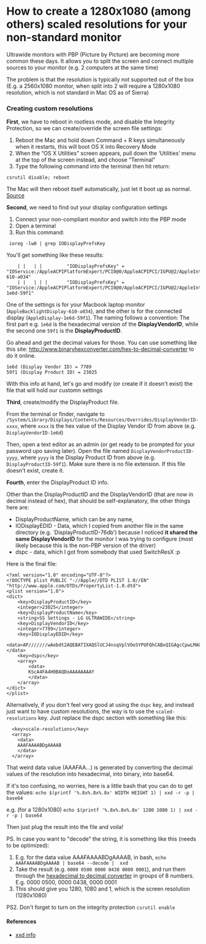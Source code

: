 # How to create a 1280x1080 (among others) scaled resolutions for your non-standard monitor

Ultrawide monitors with PBP (Picture by Picture) are becoming more common these days. It allows you to split the screen and connect multiple sources to your monitor (e.g. 2 computers at the same time)

The problem is that the resolution is typically not supported out of the box (E.g. a 2560x1080 monitor, when split into 2 will require a 1280x1080 resolution, which is not standard in Mac OS as of Sierra)

### Creating custom resolutions

**First**, we have to reboot in rootless mode, and disable the Integrity Protection, so we can create/override the screen file settings:

1. Reboot the Mac and hold down Command + R keys simultaneously when it restarts, this will boot OS X into Recovery Mode
1. When the “OS X Utilities” screen appears, pull down the ‘Utilities’ menu at the top of the screen instead, and choose “Terminal”
1. Type the following command into the terminal then hit return:
```
csrutil disable; reboot
```

The Mac will then reboot itself automatically, just let it boot up as normal. [Source](http://osxdaily.com/2015/10/05/disable-rootless-system-integrity-protection-mac-os-x/)


**Second**, we need to find out your display configuration settings

1. Connect your non-compliant monitor and switch into the PBP mode
1. Open a terminal
1. Run this command:
 ```
  ioreg -lw0 | grep IODisplayPrefsKey
 ```

You'll get something like these results:
```
    | |   | |         "IODisplayPrefsKey" = "IOService:/AppleACPIPlatformExpert/PCI0@0/AppleACPIPCI/IGPU@2/AppleIntelFramebuffer@0/display0/AppleBacklightDisplay-610-a034"
    | |   | | |       "IODisplayPrefsKey" = "IOService:/AppleACPIPlatformExpert/PCI0@0/AppleACPIPCI/IGPU@2/AppleIntelFramebuffer@1/display0/AppleDisplay-1e6d-59f1"
```

One of the settings is for your Macbook laptop monitor (`AppleBacklightDisplay-610-a034`), and the other is for the connected display (`AppleDisplay-1e6d-59f1`). The naming follows a convention: The first part e.g. `1e6d` is the hexadecimal version of the **DisplayVendorID**, while the second one `59f1` is the **DisplayProductID**.

Go ahead and get the decimal values for those. You can use something like this site: http://www.binaryhexconverter.com/hex-to-decimal-converter to do it online.

```
1e6d (Display Vendor ID) = 7789
59f1 (Display Product ID) = 23025
```

With this info at hand, let's go and modify (or create if it doesn't exist) the file that will hold our customn settings

**Third**, create/modify the DisplayProduct file.

From the terminal or finder, navigate to `/System/Library/Displays/Contents/Resources/Overrides/DisplayVendorID-xxxx`, where `xxxx` is the hex value of the Display Vendor ID from above (e.g. `DisplayVendorID-1e6d`)

Then, open a text editor as an admin (or get ready to be prompted for your password upo saving later). Open the file named `DisplayVendorProductID-yyyy`, where `yyyy` is the Display Product ID from above (e.g. `DisplayProductID-59f1`). Make sure there is no file extension. If this file doesn't exist, create it.

**Fourth**, enter the DisplayProduct ID info.

Other than the DisplayProductID and the DisplayVendorID (that are now in decimal instead of hex), that should be self-explanatory, the other things here are:

- DisplayProductName, which can be any name,
- IODisplayEDID - Data, which I copied from another file in the same directory (e.g. `DisplayProductID-76db') because I noticed **it shared the same DisplayVendorID** for the monitor I was trying to configure (most likely because this is the non-PBP version of the driver)
- dspc - data, which I got from somebody that used SwitchResX :p

Here is the final file:

```
<?xml version="1.0" encoding="UTF-8"?>
<!DOCTYPE plist PUBLIC "-//Apple//DTD PLIST 1.0//EN" "http://www.apple.com/DTDs/PropertyList-1.0.dtd">
<plist version="1.0">
<dict>
	<key>DisplayProductID</key>
	<integer>23025</integer>
	<key>DisplayProductName</key>
	<string>SS Settings - LG ULTRAWIDE</string>
	<key>DisplayVendorID</key>
	<integer>7789</integer>
	<key>IODisplayEDID</key>
 <data>AP///////wAebdt2AQEBATIXAQSlUCJ4nsqVplVOoSYPUFQhCABxQIGAgcCpwLMA0cCBAAEB53xwoNCgKVAwIDoAIE8xAAAanWdwoNCgIlAwIDoAIE8xAAAaAAAA/QA4PR5aIAAKICAgICAgAAAA/AAzNFVNOTUKICAgICAgAVECAxFxIwkGB0QQBAMBgwEAAAI6gBhxOC1AWCxFACBPMQAAHn5IAOCgOB9AQEA6ACBPMQAAGAEdAHJR0B4gbihVACBPMQAAHowK0Iog4C0QED6WACBPMQAAGGs+uFBgoClQCCC4BCBPMQAAGp89cKDQoBVQMCA6ACBPMQAAGgAAcg==</data>
	<key>dspc</key>
	<array>
		<data>
		KScA4FA4H0BAQDoAAAAAAAAY
		</data>
	</array>
</dict>
</plist>
```

Alternatively, if you don't feel very good at using the `dspc` key, and instead just want to have custom resolutions, the way is to use the `scaled-resolutions` key. Just replace the dspc section with something like this:

```
  <key>scale-resolutions</key>
  <array>
    <data>
    AAAFAAAABDgAAAAB
    </data>
  </array>
```

That weird data value (AAAFAA...) is generated by converting the decimal values of the resolution into hexadecimal, into binary, into base64.

If it's too confusing, no worries, here is a little bash that you can do to get the values:
`echo $(printf '%.8x%.8x%.8x' WIDTH HEIGHT 1) | xxd -r -p | base64`

e.g. (for a 1280x1080)
`echo $(printf '%.8x%.8x%.8x' 1280 1080 1) | xxd -r -p | base64`

Then just plug the result into the file and voila!

PS. In case you want to "decode" the string, it is something like this (needs to be optimized):
1. E.g. for the data value AAAFAAAABDgAAAAB, in bash, `echo AAAFAAAABDgAAAAB | base64 --decode |  xxd`
2. Take the result (e.g. `0000 0500 0000 0438 0000 0001`), and run them through the [hexadecimal to decimal converter](http://www.binaryhexconverter.com/hex-to-decimal-converter) in groups of 8 numbers. E.g. 0000 0500, 0000 0438, 0000 0001
3. This should give you 1280, 1080 and 1, which is the screen resolution (1280x1080)

PS2. Don't forget to turn on the integrity protection `csrutil enable`

#### References
* [xxd info](http://www.linuxcommand.org/man_pages/xxd1.html)
